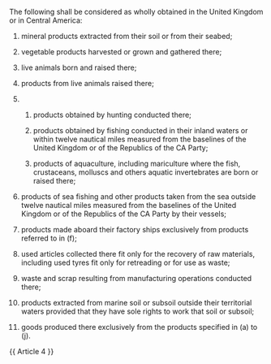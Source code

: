 The following shall be considered as wholly obtained in the United Kingdom or in Central America:

1. mineral products extracted from their soil or from their seabed;

2. vegetable products harvested or grown and gathered there;

3. live animals born and raised there;

4. products from live animals raised there;

5. 
   1. products obtained by hunting conducted there;

   2. products obtained by fishing conducted in their inland waters or within twelve nautical miles measured from the baselines of the United Kingdom or of the Republics of the CA Party;

   3. products of aquaculture, including mariculture where the fish, crustaceans, molluscs and others aquatic invertebrates are born or raised there;

6. products of sea fishing and other products taken from the sea outside twelve nautical miles measured from the baselines of the United Kingdom or of the Republics of the CA Party by their vessels;

7. products made aboard their factory ships exclusively from products referred to in (f);

8. used articles collected there fit only for the recovery of raw materials, including used tyres fit only for retreading or for use as waste;

9. waste and scrap resulting from manufacturing operations conducted there;

10. products extracted from marine soil or subsoil outside their territorial waters provided that they have sole rights to work that soil or subsoil;

11. goods produced there exclusively from the products specified in (a) to (j).

{{ Article 4 }}
